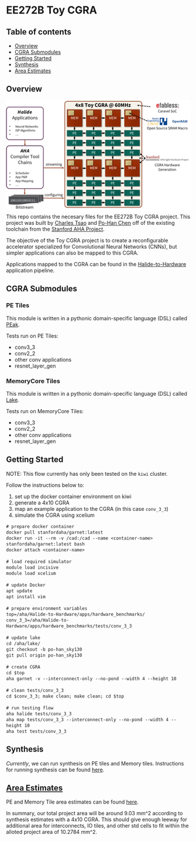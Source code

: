 # EE272B Toy CGRA


## Table of contents
- [Overview](#overview)
- [CGRA Submodules](#cgra-submodules)
- [Getting Started](#getting-started)
- [Synthesis](#synthesis)
- [Area Estimates](#area-estimates)

## Overview
![](img/proj_intro.png)
This repo contains the necesary files for the EE272B Toy CGRA project. This project was built by [Charles Tsao](https://github.com/chtsao8) and [Po-Han Chen](https://github.com/pohantw) off of the existing toolchain from the [Stanford AHA Project](https://github.com/StanfordAHA). 

The objective of the Toy CGRA project is to create a reconfigurable accelerator specialized for Convolutional Neural Networks (CNNs), but simpler applications can also be mapped to this CGRA.

Applications mapped to the CGRA can be found in the [Halide-to-Hardware](https://github.com/StanfordAHA/Halide-to-Hardware) application pipeline.

## CGRA Submodules

### PE Tiles
This module is written in a pythonic domain-specific language (DSL) called [PEak](https://github.com/StanfordAHA/lassen).

Tests run on PE Tiles:
- conv3_3
- conv2_2
- other conv applications
- resnet_layer_gen

### MemoryCore Tiles
This module is written in a pythonic domain-specific language (DSL) called [Lake](https://github.com/StanfordAHA/lake).

Tests run on MemoryCore Tiles:
- conv3_3
- conv2_2
- other conv applications
- resnet_layer_gen

## Getting Started
NOTE: This flow currently has only been tested on the `kiwi` cluster.

Follow the instructions below to:
1. set up the docker container environment on kiwi
2. generate a 4x10 CGRA
3. map an example application to the CGRA (in this case `conv_3_3`)
4. simulate the CGRA using xcelium

```
# prepare docker container
docker pull stanfordaha/garnet:latest
docker run -it --rm -v /cad:/cad --name <container-name> stanfordaha/garnet:latest bash
docker attach <container-name>

# load required simulator
module load incisive
module load xcelium

# update Docker
apt update
apt install vim

# prepare environment variables
top=/aha/Halide-to-Hardware/apps/hardware_benchmarks/
conv_3_3=/aha/Halide-to-Hardware/apps/hardware_benchmarks/tests/conv_3_3

# update lake
cd /aha/lake/
git checkout -b po-han_sky130
git pull origin po-han_sky130

# create CGRA
cd $top
aha garnet -v --interconnect-only --no-pond --width 4 --height 10

# clean tests/conv_3_3
cd $conv_3_3; make clean; make clean; cd $top

# run testing flow
aha halide tests/conv_3_3
aha map tests/conv_3_3 --interconnect-only --no-pond --width 4 --height 10
aha test tests/conv_3_3
```

## Synthesis
*Currently*, we can run synthesis on PE tiles and Memory tiles. Instructions for running synthesis can be found [here](./mflowgen).

## [Area Estimates](https://docs.google.com/spreadsheets/d/1w1shJzUsbrwJGZH6TT89Ch0ieKiYy3Sjunufp8H5RN4/edit?usp=sharing)

PE and Memory Tile area estimates can be found [here](https://docs.google.com/spreadsheets/d/1w1shJzUsbrwJGZH6TT89Ch0ieKiYy3Sjunufp8H5RN4/edit?usp=sharing).

In summary, our total project area will be around 9.03 mm^2 according to synthesis estimates with a 4x10 CGRA. This should give enough leeway for additional area for interconnects, IO tiles, and other std cells to fit within the alloted project area of 10.2784 mm^2.
